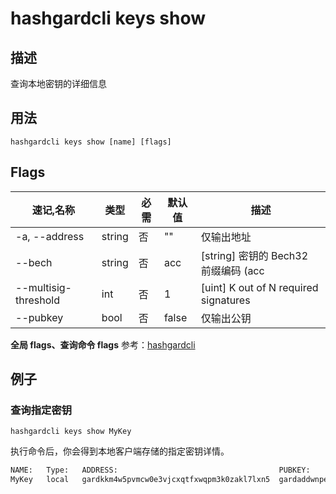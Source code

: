 # hashgardcli keys show

## 描述

查询本地密钥的详细信息

## 用法

```shell
hashgardcli keys show [name] [flags]
```

## Flags

| 速记,名称      | 类型      | 必需    | 默认值             | 描述                                                           |
| -------------------- | ----------------- | -------------------------------------------------------------- | -------- | -------- |
| -a, --address | string | 否 | "" | 仅输出地址                                                      |
| --bech               | string         | 否              | acc               | [string] 密钥的 Bech32 前缀编码 (acc|
| --multisig-threshold | int              | 否                | 1                 | [uint] K out of N required signatures                          |
| --pubkey             | bool | 否 | false  | 仅输出公钥                                                      |

 **全局 flags、查询命令 flags** 参考：[hashgardcli](../README.md)

## 例子

### 查询指定密钥

```shell
hashgardcli keys show MyKey
```

执行命令后，你会得到本地客户端存储的指定密钥详情。

```txt
NAME:	Type:	ADDRESS:						            PUBKEY:
MyKey	local	gardkkm4w5pvmcw0e3vjcxqtfxwqpm3k0zakl7lxn5	gardaddwnpepq0gsl90v9dgac3r9hzgz53ul5ml5ynq89ax9x8qs5jgv5z5vyssskww57lw
```
